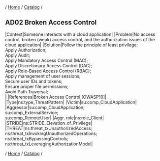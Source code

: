 / [Home](/acctp/) / [Catalog](/acctp/catalog/) /

## AD02 Broken Access Control

|Context|Someone interacts with a cloud application|
|Problem|No access control, broken (weak) access control, and the authorization issues of the cloud application|
|Solution|Follow the principle of least privilege;<br /> Apply Authorization;<br /> Apply Audit;<br /> Apply Mandatory Access Control (MAC);<br /> Apply Discretionary Access Control (DAC);<br /> Apply Role-Based Access Control (RBAC);<br /> Apply management of user sessions;<br /> Secure user IDs and tokens;<br /> Ensure proper file permissions;<br /> Avoid Path Traversal;<br />|
|References|Broken Access Control [OWASP10]|
|Type|ns:type_ThreatPattern|
|Victim|su:comp_CloudApplication|
|Aggressor|su:comp_CloudApplication;<br /> su:comp_ExternalService;<br /> su:comp_RemoteUser|
|Aggr. role|ns:role_Client|
|STRIDE|ns:STRIDE_Elevation_of_Privilege|
|THREAT|ns:threat_txUnauthorizedAccess;<br /> ns:threat_txInvokingUnauthorizedOperations;<br /> ns:threat_txBypassingControls;<br /> ns:threat_txLeveragingAuthorizationModel|

/ [Home](/acctp/) / [Catalog](/acctp/catalog/) /
